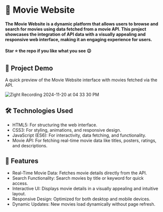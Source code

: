 
<div><h1> 🍿 Movie Website </h1></div>
<h4>The Movie Website is a dynamic platform that allows users to browse and search for movies using data fetched from a movie API. This project showcases the integration of API data with a visually appealing and responsive web interface, making it an engaging experience for users.</h4>
 <h4>Star ⭐ the repo if you like what you see 😉 </h4>
 <div>
 <h2>📸 Project Demo</h2>
 <p>A quick preview of the Movie Website interface with movies fetched via the API.</p>


![Zight Recording 2024-11-20 at 04 33 30 PM](https://github.com/user-attachments/assets/58d452fb-6668-4d5a-b106-eda9f1865cdc)



<h2>🛠️ Technologies Used</h2>
 <ul>
   <li>HTML5: For structuring the web interface.</li>
   <li>CSS3: For styling, animations, and responsive design.</li>
   <li>JavaScript (ES6): For interactivity, data fetching, and functionality.</li>
   <li>Movie API: For fetching real-time movie data like titles, posters, ratings, and descriptions.</li>
 </ul>  
 
 <h2>🎨 Features</h2>
 <ul>
   <li>Real-Time Movie Data: Fetches movie details directly from the API.</li>
   <li>Search Functionality: Search movies by title or keyword for quick access.</li>
   <li>Interactive UI: Displays movie details in a visually appealing and intuitive layout.</li>
   <li>Responsive Design: Optimized for both desktop and mobile devices.</li>
   <li>Dynamic Updates: New movies load dynamically without page refresh.</li>
 </ul> 
